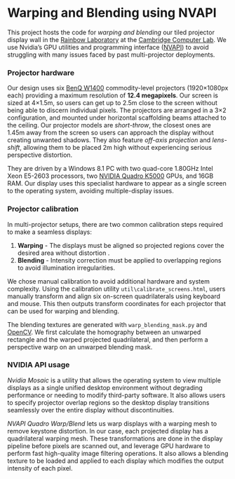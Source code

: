 # Warping and Blending using NVAPI

This project hosts the code for *warping and blending* our tiled projector display wall in the [Rainbow Laboratory](http://www.cl.cam.ac.uk/research/rainbow/) at the [Cambridge Computer Lab](http://www.cl.cam.ac.uk/). We use Nvidia’s GPU utilities and programming interface ([NVAPI](https://developer.nvidia.com/nvapi)) to avoid struggling with many issues faced by past multi-projector deployments.

### Projector hardware

Our design uses six [BenQ W1400](http://benq.co.uk/product/projector/w1400) commodity-level projectors (1920×1080px each) providing a maximum resolution of **12.4 megapixels**. Our screen is sized at 4×1.5m, so users can get up to 2.5m close to the screen without being able to discern individual pixels. The projectors are arranged in a 3×2 configuration, and mounted under horizontal scaffolding beams attached to the ceiling. Our projector models are *short-throw*, the closest ones are 1.45m away from the screen so users can approach the display without creating unwanted shadows. They also feature *off-axis projection* and *lens-shift*, allowing them to be placed 2m high without experiencing serious perspective distortion.

They are driven by a Windows 8.1 PC with two quad-core 1.80GHz Intel
Xeon E5-2603 processors, two [NVIDIA Quadro K5000](http://www.nvidia.co.uk/object/quadro-k5000-uk.html) GPUs, and 16GB RAM. Our display uses this specialist hardware to appear as a single screen to the operating system, avoiding multiple-display issues.

### Projector calibration

In multi-projector setups, there are two common calibration steps required to make a seamless displays:

1. **Warping** - The displays must be aligned so projected regions cover the desired area without distortion .
2. **Blending** - Intensity correction must be applied to overlapping regions to avoid illumination irregularities.

We chose manual calibration to avoid additional hardware and system complexity. Using the calibration utility `util\calibrate_screens.html`, users manually transform and align six on-screen quadrilaterals using keyboard and mouse. This then outputs transform coordinates for each projector that can be used for warping and blending.

The blending textures are generated with `warp_blending_mask.py` and [OpenCV](http://opencv.org/). We first calculate the homography between an unwarped rectangle and the warped projected quadrilateral, and then perform a perspective warp on an unwarped blending mask.

### NVIDIA API usage

*Nvidia Mosaic* is a utility that allows the operating system to view multiple displays as a single unified desktop environment without degrading performance or needing to modify third-party software. It also allows users to specify projector overlap regions so the desktop display transitions seamlessly over the entire display without discontinuities.

*NVAPI Quadro Warp/Blend* lets us warp displays with a warping mesh to remove keystone distortion. In our case, each projected display has a quadrilateral warping mesh. These transformations are done in the display pipeline before pixels are scanned out, and leverage GPU hardware to perform fast high-quality image filtering operations. It also allows a blending texture to be loaded and applied to each display which modifies the output intensity of each pixel.